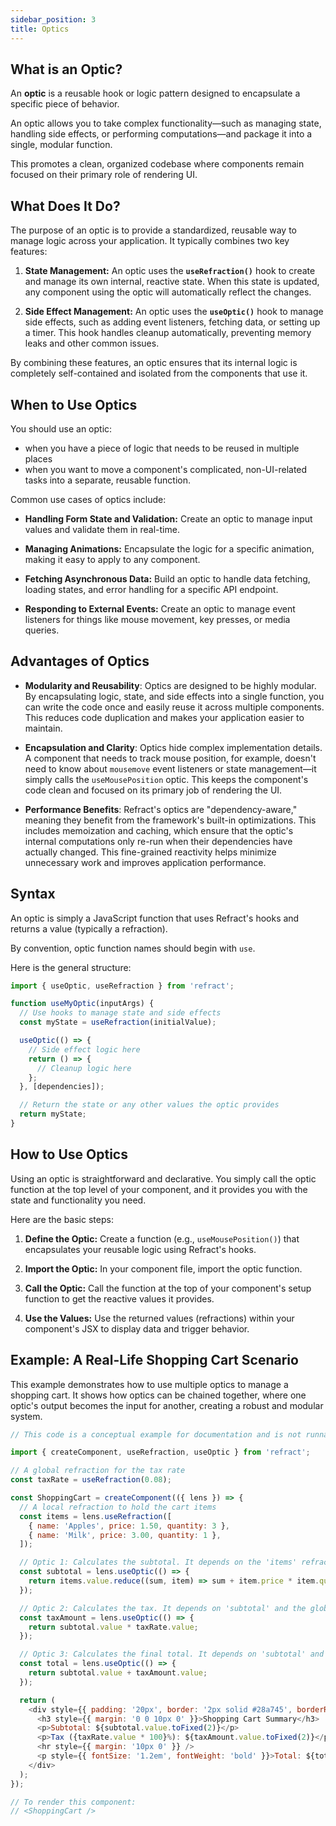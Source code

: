 ```yaml
---
sidebar_position: 3
title: Optics
---
```


## What is an Optic?

 An **optic** is a reusable hook or logic pattern designed to encapsulate a specific piece of behavior. 

An optic allows you to take complex functionality—such as managing state, handling side effects, or performing computations—and package it into a single, modular function. 

This promotes a clean, organized codebase where components remain focused on their primary role of rendering UI.

## What Does It Do?

The purpose of an optic is to provide a standardized, reusable way to manage logic across your application. It typically combines two key features:

1. **State Management:** An optic uses the **`useRefraction()`** hook to create and manage its own internal, reactive state. When this state is updated, any component using the optic will automatically reflect the changes.

2. **Side Effect Management:** An optic uses the **`useOptic()`** hook to manage side effects, such as adding event listeners, fetching data, or setting up a timer. This hook handles cleanup automatically, preventing memory leaks and other common issues.

By combining these features, an optic ensures that its internal logic is completely self-contained and isolated from the components that use it.

## When to Use Optics

You should use an optic:
- when you have a piece of logic that needs to be reused in multiple places  
- when you want to move a component's complicated, non-UI-related tasks into a separate, reusable function.


Common use cases of optics include:

- **Handling Form State and Validation:** Create an optic to manage input values and validate them in real-time.

- **Managing Animations:** Encapsulate the logic for a specific animation, making it easy to apply to any component.

- **Fetching Asynchronous Data:** Build an optic to handle data fetching, loading states, and error handling for a specific API endpoint.

- **Responding to External Events:** Create an optic to manage event listeners for things like mouse movement, key presses, or media queries.



## Advantages of Optics

- **Modularity and Reusability**: Optics are designed to be highly modular. By encapsulating logic, state, and side effects into a single function, you can write the code once and easily reuse it across multiple components. This reduces code duplication and makes your application easier to maintain.

- **Encapsulation and Clarity**: Optics hide complex implementation details. A component that needs to track mouse position, for example, doesn't need to know about `mousemove` event listeners or state management—it simply calls the `useMousePosition` optic. This keeps the component's code clean and focused on its primary job of rendering the UI.

- **Performance Benefits**: Refract's optics are "dependency-aware," meaning they benefit from the framework's built-in optimizations. This includes memoization and caching, which ensure that the optic's internal computations only re-run when their dependencies have actually changed. This fine-grained reactivity helps minimize unnecessary work and improves application performance.



## Syntax

An optic is simply a JavaScript function that uses Refract's hooks and returns a value (typically a refraction). 

By convention, optic function names should begin with `use`.

Here is the general structure:

```js
import { useOptic, useRefraction } from 'refract';

function useMyOptic(inputArgs) {
  // Use hooks to manage state and side effects
  const myState = useRefraction(initialValue);

  useOptic(() => {
    // Side effect logic here
    return () => {
      // Cleanup logic here
    };
  }, [dependencies]);

  // Return the state or any other values the optic provides
  return myState;
}
```



## How to Use Optics

Using an optic is straightforward and declarative. You simply call the optic function at the top level of your component, and it provides you with the state and functionality you need.

Here are the basic steps:

1. **Define the Optic:** Create a function (e.g., `useMousePosition()`) that encapsulates your reusable logic using Refract's hooks.
    
2. **Import the Optic:** In your component file, import the optic function.
    
3. **Call the Optic:** Call the function at the top of your component's setup function to get the reactive values it provides.
    
4. **Use the Values:** Use the returned values (refractions) within your component's JSX to display data and trigger behavior.
    


## Example: A Real-Life Shopping Cart Scenario

This example demonstrates how to use multiple optics to manage a shopping cart. It shows how optics can be chained together, where one optic's output becomes the input for another, creating a robust and modular system.

```js
// This code is a conceptual example for documentation and is not runnable.

import { createComponent, useRefraction, useOptic } from 'refract';

// A global refraction for the tax rate
const taxRate = useRefraction(0.08);

const ShoppingCart = createComponent(({ lens }) => {
  // A local refraction to hold the cart items
  const items = lens.useRefraction([
    { name: 'Apples', price: 1.50, quantity: 3 },
    { name: 'Milk', price: 3.00, quantity: 1 },
  ]);

  // Optic 1: Calculates the subtotal. It depends on the 'items' refraction.
  const subtotal = lens.useOptic(() => {
    return items.value.reduce((sum, item) => sum + item.price * item.quantity, 0);
  });

  // Optic 2: Calculates the tax. It depends on 'subtotal' and the global 'taxRate'.
  const taxAmount = lens.useOptic(() => {
    return subtotal.value * taxRate.value;
  });

  // Optic 3: Calculates the final total. It depends on 'subtotal' and 'taxAmount'.
  const total = lens.useOptic(() => {
    return subtotal.value + taxAmount.value;
  });

  return (
    <div style={{ padding: '20px', border: '2px solid #28a745', borderRadius: '10px', fontFamily: 'sans-serif' }}>
      <h3 style={{ margin: '0 0 10px 0' }}>Shopping Cart Summary</h3>
      <p>Subtotal: ${subtotal.value.toFixed(2)}</p>
      <p>Tax ({taxRate.value * 100}%): ${taxAmount.value.toFixed(2)}</p>
      <hr style={{ margin: '10px 0' }} />
      <p style={{ fontSize: '1.2em', fontWeight: 'bold' }}>Total: ${total.value.toFixed(2)}</p>
    </div>
  );
});

// To render this component:
// <ShoppingCart />
```

